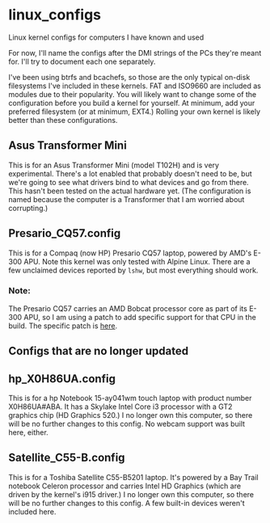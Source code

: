 # linux_configs
Linux kernel configs for computers I have known and used

For now, I'll name the configs after the DMI strings of the PCs they're meant for.
I'll try to document each one separately.

I've been using btrfs and bcachefs, so those are the only typical on-disk
filesystems I've included in these kernels. FAT and ISO9660 are included as modules
due to their popularity. You will likely want to change some of the configuration
before you build a kernel for yourself. At minimum, add your preferred filesystem
(or at minimum, EXT4.) Rolling your own kernel is likely better than these
configurations.

## Asus Transformer Mini
This is for an Asus Transformer Mini (model T102H) and is very experimental. There's
a lot enabled that probably doesn't need to be, but we're going to see what drivers
bind to what devices and go from there. This hasn't been tested on the actual
hardware yet. (The configuration is named because the computer is a Transformer that
I am worried about corrupting.)

## Presario_CQ57.config
This is for a Compaq (now HP) Presario CQ57 laptop, powered by AMD's E-300 APU. Note
this kernel was only tested with Alpine Linux. There are a few unclaimed devices
reported by `lshw`, but most everything should work.

### Note:
The Presario CQ57 carries an AMD Bobcat processor core as part of its E-300 APU, so
I am using a patch to add specific support for that CPU in the build. The specific
patch is [here](https://github.com/graysky2/kernel_compiler_patch.git).

## Configs that are no longer updated

## hp_X0H86UA.config
This is for a hp Notebook 15-ay041wm touch laptop with product number X0H86UA#ABA. It
has a Skylake Intel Core i3 processor with a GT2 graphics chip (HD Graphics 520.)
I no longer own this computer, so there will be no further changes to this config.
No webcam support was built here, either.

## Satellite_C55-B.config
This is for a Toshiba Satellite C55-B5201 laptop. It's powered by a Bay Trail notebook
Celeron processor and carries Intel HD Graphics (which are driven by the kernel's i915
driver.) I no longer own this computer, so there will be no further changes to this
config. A few built-in devices weren't included here.
